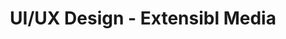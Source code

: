 ---
title: UI/UX Design - Extensibl Media
name: UI/UX Design
slug: ui-ux-design
shortDesc: We belive that outstanding user interfaces and experiences are the cornerstone of successful digital products.
icon: 🎨
benefits: 
- One
- Two
- Three
scope:
- One
- Two
- Three
description: Transform user interactions into memorable experiences with our UI/UX Design service. Our team specializes in crafting user interfaces that are not just visually appealing but also intuitive and user-centric. We conduct thorough user research to understand your audience, optimizing every touchpoint in your digital product. From wireframes to pixel-perfect designs, we ensure that users not only navigate effortlessly but also engage enthusiastically with your platform.
headingImage: 
  mobile: https://res.cloudinary.com/dpoanqywm/image/upload/v1696618786/alvaro-reyes-KxVlKiqQObU-unsplash_kfmqnz.jpg
  desktop: https://res.cloudinary.com/dpoanqywm/image/upload/v1696618789/alvaro-reyes-KxVlKiqQObU-unsplash_1_rfaviu.jpg
  headline: A professionally managed web presence for your business
pricing: 
  - title: Small Business
    type: recurring
    price: 200
    headline: Modern web solutions for small businesses
    description: No hassle, stress free, and results-driven web design services for small businesses looking to grow their online presence starting at $200 a month
    includes: 
      - Unlimited Edits
      - Hosting Included
      - Google Analytics Setup
      - Google Workspace Setup
      - 24/7 Customer Service
      - Lifetime Site Updates
      - 100% Uptime Monitoring
      - SEO Rich Website
      - High Converting Funnel
      - NO Hidded Fees, ever  
  - title: Enterprise
    type: fixed
    price: 3000
    headline: High Performance websites for growing businesses
    description: For medium to large companies that need to build better trust with their customers and reach greater potential with their business
    includes: 
      - Highly customized website designed for growth
      - Custom Business logic to help your customers
      - 24/7 Customer Service
      - 100% Uptime Monitoring
      - SEO Rich Website
      - High Converting Funnel
      - NO Hidded Fees, ever  

process: 
  title: Our Approach
  supportingText: We're dedicated to crafting intuitive and visually stunning user interfaces and user experiences. We understand that exceptional design is more than just aesthetics; it's about making technology work seamlessly for your users. Our approach is designed to create meaningful and user-centric design solutions. Here's how we do it
  image: 
    mobile: https://res.cloudinary.com/dpoanqywm/image/upload/v1697158640/annie-spratt-MChSQHxGZrQ-unsplash_lkbpj2.jpg
    desktop: https://res.cloudinary.com/dpoanqywm/image/upload/v1697158640/annie-spratt-MChSQHxGZrQ-unsplash_1_uttohe.jpg
  steps: 
    - title: Research and Discovery
      description: Every successful UI/UX design project begins with understanding your business goals and user needs. We conduct thorough research to grasp your industry, your competition, and your target audience. Our team dives deep into user personas, user journeys, and pain points to ensure we design with empathy.
    - title: Strategy and Planning
      description: With a clear understanding of your objectives and user insights, we create a tailored strategy. This strategy outlines the design principles, interaction patterns, and user flow that will drive your project. We collaborate closely with you to ensure our strategy aligns with your vision and business objectives.
    - title: Wireframing and Prototyping
      description: Our design process starts with wireframing and prototyping. This phase is crucial to map out the user interface and interaction design. We focus on information architecture and layout, ensuring your digital product is easy to navigate and visually cohesive. Prototypes help us test concepts before moving to full-scale design.
    - title: Visual Design
      description: Our expert designers bring your project to life with a visually captivating design. We concentrate on creating a consistent and appealing look and feel that reflects your brand identity. Our design choices are rooted in usability, ensuring that users have a delightful experience with your product.
    - title: Testing and Iteration
      description: Before your project goes live, we conduct rigorous testing to identify and rectify any design issues. We perform usability tests to ensure the product meets user expectations and iterate based on their feedback. This iterative process is essential for refining the user experience.
    - title: Launch and Deployment
      description: With your approval, we hand off the design to your development team or trusted partners to bring it to life accurately. We ensure a seamless transition to ensure the design vision is maintained during implementation.
    - title: Post-Launch Optimization
      description: Our commitment doesn't end with the launch. We offer ongoing support and maintenance to keep your design up to date, responsive, and optimized for peak performance. We also encourage the collection of user feedback post-launch to identify areas for design enhancement and continuous improvement.
---